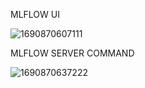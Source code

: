 MLFLOW UI

![1690870607111](image/README/1690870607111.png)


MLFLOW SERVER COMMAND

![1690870637222](image/README/1690870637222.png)
